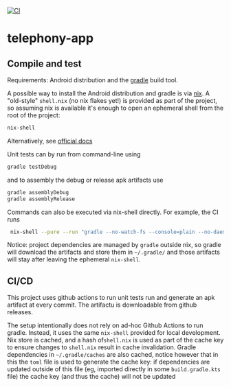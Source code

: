 [![CI](https://github.com/alessandrocandolini/telephony-app/actions/workflows/ci.yml/badge.svg)](https://github.com/alessandrocandolini/telephony-app/actions/workflows/ci.yml)

# telephony-app

## Compile and test 

Requirements: Android distribution and the [gradle](https://gradle.org/) build tool. 

A possible way to install the Android distribution and gradle is via [nix](https://nixos.org/). A "old-style" `shell.nix` (no nix flakes yet!) is provided as part of the project, so assuming nix is available it's enough to open an ephemeral shell from the root of the project: 
```bash
nix-shell 
```
Alternatively, see [official docs](https://developer.android.com/studio)


Unit tests can by run from command-line using 
```bash
gradle testDebug
```
and to assembly the debug or release apk artifacts use 
```bash 
gradle assemblyDebug 
gradle assemblyRelease 
```

Commands can also be executed via nix-shell directly. For example, the CI runs 
```bash
 nix-shell --pure --run "gradle --no-watch-fs --console=plain --no-daemon --info testDebug assembleDebug
```

Notice: project dependencies are managed by `gradle` outside nix, so gradle will download the artifacts and store them in `~/.gradle/` and those artifacts will stay after leaving the ephemeral `nix-shell`. 


## CI/CD 

This project uses github actions to run unit tests run and generate an apk artifact at every commit. The artifactu is downloadable from github releases.

The setup intentionally does not rely on ad-hoc Github Actions to run gradle. Instead, it uses the same `nix-shell` provided for local development. 
Nix store is cached, and a hash of`shell.nix` is used as part of the cache key to ensure changes to `shell.nix` result in cache invalidation. 
Gradle dependencies in `~/.gradle/caches` are also cached, notice however that in this the `toml` file is used to generate the cache key: if dependencies are updated outside of this file (eg, imported directly in some `build.gradle.kts` file) the cache key (and thus the cache) will not be updated
